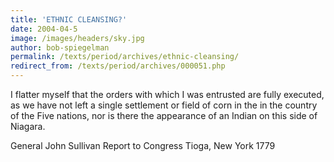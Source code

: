 ```yaml
---
title: 'ETHNIC CLEANSING?'
date: 2004-04-5
image: /images/headers/sky.jpg
author: bob-spiegelman
permalink: /texts/period/archives/ethnic-cleansing/
redirect_from: /texts/period/archives/000051.php
---
```


I flatter myself that the orders with which I was entrusted are fully executed, as we have not left a single settlement or field of corn in the in the country of the Five nations, nor is there the appearance of an Indian on this side of Niagara.

General John Sullivan
Report to Congress
Tioga, New York 1779
